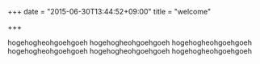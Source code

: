 +++
date = "2015-06-30T13:44:52+09:00"
title = "welcome"

+++

hogehogheohgoehgoeh
hogehogheohgoehgoeh
hogehogheohgoehgoeh
hogehogheohgoehgoeh
hogehogheohgoehgoeh
hogehogheohgoehgoeh
